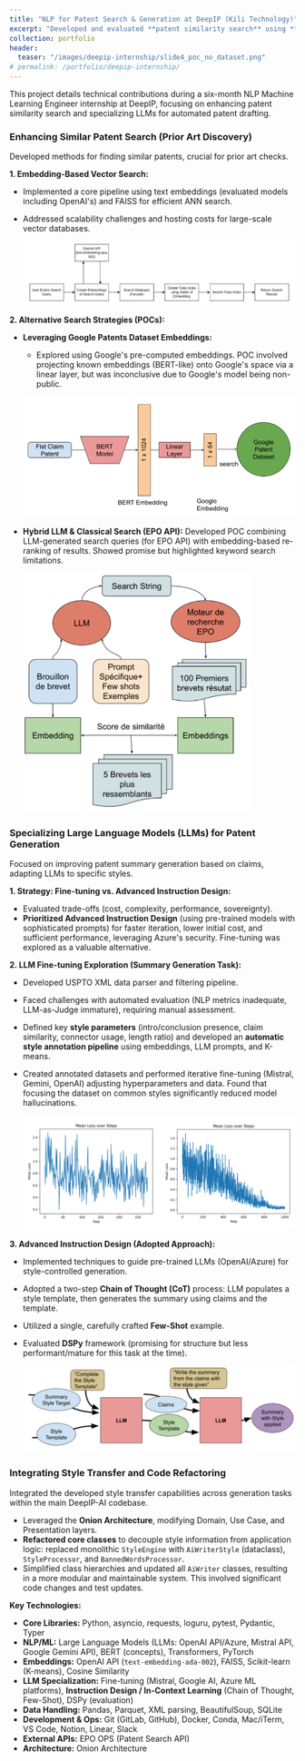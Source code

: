 ```yaml
---
title: "NLP for Patent Search & Generation at DeepIP (Kili Technology)"
excerpt: "Developed and evaluated **patent similarity search** using **Embeddings**, and **LLMs**. Specialized **LLMs** for **patent generation** via **fine-tuning** exploration and advanced **instruction design**, **CoT**. Integrated **style transfer** through **architectural refactoring**."."
collection: portfolio
header:
  teaser: "/images/deepip-internship/slide4_poc_no_dataset.png" 
# permalink: /portfolio/deepip-internship/
---
```


This project details technical contributions during a six-month NLP Machine Learning Engineer internship at DeepIP, focusing on enhancing patent similarity search and specializing LLMs for automated patent drafting.

### Enhancing Similar Patent Search (Prior Art Discovery)

Developed methods for finding similar patents, crucial for prior art checks.

**1. Embedding-Based Vector Search:**
*   Implemented a core pipeline using text embeddings (evaluated models including OpenAI's) and FAISS for efficient ANN search.
*   Addressed scalability challenges and hosting costs for large-scale vector databases.

    ![Core Embedding Search Workflow using OpenAI and Faiss](/images/deepip-internship/slide3_embedding_search_workflow.png) 

**2. Alternative Search Strategies (POCs):**
*   **Leveraging Google Patents Dataset Embeddings:**
    *   Explored using Google's pre-computed embeddings. POC involved projecting known embeddings (BERT-like) onto Google's space via a linear layer, but was inconclusive due to Google's model being non-public.

    ![Custom BERT Embedding Projection Concept](/images/deepip-internship/slide4_bert_google_patent.png)

*   **Hybrid LLM & Classical Search (EPO API):** Developed POC combining LLM-generated search queries (for EPO API) with embedding-based re-ranking of results. Showed promise but highlighted keyword search limitations.

    <img src="/images/deepip-internship/slide4_poc_no_dataset.png" alt="Hybrid LLM and EPO Search POC Workflow" width="400" /> 

### Specializing Large Language Models (LLMs) for Patent Generation

Focused on improving patent summary generation based on claims, adapting LLMs to specific styles.

**1. Strategy: Fine-tuning vs. Advanced Instruction Design:**
*   Evaluated trade-offs (cost, complexity, performance, sovereignty).
*   **Prioritized Advanced Instruction Design** (using pre-trained models with sophisticated prompts) for faster iteration, lower initial cost, and sufficient performance, leveraging Azure's security. Fine-tuning was explored as a valuable alternative.

**2. LLM Fine-tuning Exploration (Summary Generation Task):**
*   Developed USPTO XML data parser and filtering pipeline.
*   Faced challenges with automated evaluation (NLP metrics inadequate, LLM-as-Judge immature), requiring manual assessment.
*   Defined key **style parameters** (intro/conclusion presence, claim similarity, connector usage, length ratio) and developed an **automatic style annotation pipeline** using embeddings, LLM prompts, and K-means.
*   Created annotated datasets and performed iterative fine-tuning (Mistral, Gemini, OpenAI) adjusting hyperparameters and data. Found that focusing the dataset on common styles significantly reduced model hallucinations.

    ![Example Loss Curves during LLM Fine-tuning](/images/deepip-internship/slide5_loss_curves.png)

**3. Advanced Instruction Design (Adopted Approach):**
*   Implemented techniques to guide pre-trained LLMs (OpenAI/Azure) for style-controlled generation.
*   Adopted a two-step **Chain of Thought (CoT)** process: LLM populates a style template, then generates the summary using claims and the template.
*   Utilized a single, carefully crafted **Few-Shot** example.
*   Evaluated **DSPy** framework (promising for structure but less performant/mature for this task at the time).

    ![Instruction Design Flow (CoT) for Style-Controlled Summary Generation](/images/deepip-internship/slide6_prompt_engineering_flow.png) 

### Integrating Style Transfer and Code Refactoring

Integrated the developed style transfer capabilities across generation tasks within the main DeepIP-AI codebase.

*   Leveraged the **Onion Architecture**, modifying Domain, Use Case, and Presentation layers.
*   **Refactored core classes** to decouple style information from application logic: replaced monolithic `StyleEngine` with `AiWriterStyle` (dataclass), `StyleProcessor`, and `BannedWordsProcessor`.
*   Simplified class hierarchies and updated all `AiWriter` classes, resulting in a more modular and maintainable system. This involved significant code changes and test updates.

**Key Technologies:**

*   **Core Libraries:** Python, asyncio, requests, loguru, pytest, Pydantic, Typer
*   **NLP/ML:** Large Language Models (LLMs: OpenAI API/Azure, Mistral API, Google Gemini API), BERT (concepts), Transformers, PyTorch
*   **Embeddings:** OpenAI API (`text-embedding-ada-002`), FAISS, Scikit-learn (K-means), Cosine Similarity
*   **LLM Specialization:** Fine-tuning (Mistral, Google AI, Azure ML platforms), **Instruction Design / In-Context Learning** (Chain of Thought, Few-Shot), DSPy (evaluation)
*   **Data Handling:** Pandas, Parquet, XML parsing, BeautifulSoup, SQLite
*   **Development & Ops:** Git (GitLab, GitHub), Docker, Conda, Mac/iTerm, VS Code, Notion, Linear, Slack
*   **External APIs:** EPO OPS (Patent Search API)
*   **Architecture:** Onion Architecture